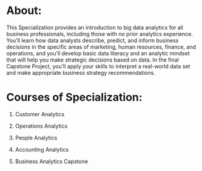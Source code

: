 # About:

This Specialization provides an introduction to big data analytics for all business professionals, including those with no prior analytics experience. You’ll learn how data analysts describe, predict, and inform business decisions in the specific areas of marketing, human resources, finance, and operations, and you’ll develop basic data literacy and an analytic mindset that will help you make strategic decisions based on data. In the final Capstone Project, you’ll apply your skills to interpret a real-world data set and make appropriate business strategy recommendations.



# Courses of Specialization:

1. Customer Analytics

2. Operations Analytics

3. People Analytics

4. Accounting Analytics

5. Business Analytics Capstone